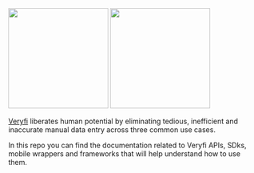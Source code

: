 <img src="https://user-images.githubusercontent.com/30441118/212185646-f96d2e4c-daf4-4286-8f1b-c92058224b87.png#gh-dark-mode-only" width="200">
<img src="https://user-images.githubusercontent.com/30441118/212185644-ab61c399-0f0c-4d22-a361-0191632d63d2.png#gh-light-mode-only" width="200">


[Veryfi](https://www.veryfi.com) liberates human potential by eliminating tedious, inefficient and inaccurate manual data entry across three common use cases.

In this repo you can find the documentation related to Veryfi APIs, SDks, mobile wrappers and frameworks that will help understand how to use them.
